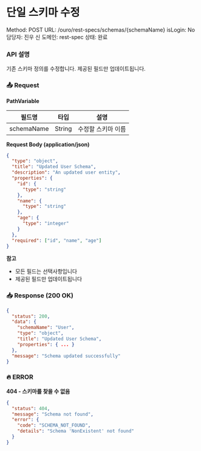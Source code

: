 # 단일 스키마 수정

Method: POST
URL: /ouro/rest-specs/schemas/{schemaName}
isLogin: No
담당자: 진우 신
도메인: rest-spec
상태: 완료

### API 설명

기존 스키마 정의를 수정합니다. 제공된 필드만 업데이트됩니다.

### 📤 Request

**PathVariable**

| 필드명 | 타입 | 설명 |
| --- | --- | --- |
| schemaName | String | 수정할 스키마 이름 |

**Request Body (application/json)**

```json
{
  "type": "object",
  "title": "Updated User Schema",
  "description": "An updated user entity",
  "properties": {
    "id": {
      "type": "string"
    },
    "name": {
      "type": "string"
    },
    "age": {
      "type": "integer"
    }
  },
  "required": ["id", "name", "age"]
}

```

**참고**

- 모든 필드는 선택사항입니다
- 제공된 필드만 업데이트됩니다

### 📥 Response (200 OK)

```json
{
  "status": 200,
  "data": {
    "schemaName": "User",
    "type": "object",
    "title": "Updated User Schema",
    "properties": { ... }
  },
  "message": "Schema updated successfully"
}

```

### 🔥 ERROR

**404 - 스키마를 찾을 수 없음**

```json
{
  "status": 404,
  "message": "Schema not found",
  "error": {
    "code": "SCHEMA_NOT_FOUND",
    "details": "Schema 'NonExistent' not found"
  }
}

```